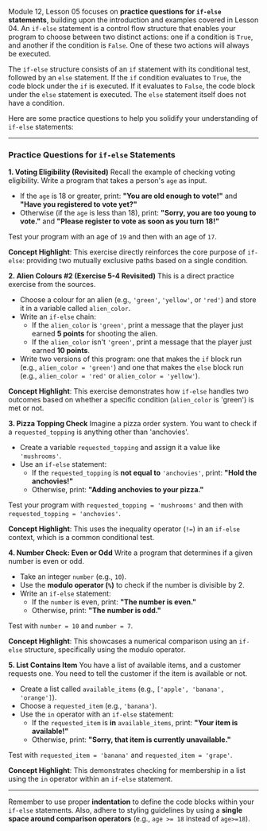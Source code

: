 Module 12, Lesson 05 focuses on **practice questions for `if-else` statements**, building upon the introduction and examples covered in Lesson 04. An `if-else` statement is a control flow structure that enables your program to choose between two distinct actions: one if a condition is `True`, and another if the condition is `False`. One of these two actions will always be executed.

The `if-else` structure consists of an `if` statement with its conditional test, followed by an `else` statement. If the `if` condition evaluates to `True`, the code block under the `if` is executed. If it evaluates to `False`, the code block under the `else` statement is executed. The `else` statement itself does not have a condition.

Here are some practice questions to help you solidify your understanding of `if-else` statements:

***

### Practice Questions for `if-else` Statements

**1. Voting Eligibility (Revisited)**
Recall the example of checking voting eligibility.
Write a program that takes a person's `age` as input.
*   If the `age` is 18 or greater, print: **"You are old enough to vote!"** and **"Have you registered to vote yet?"**
*   Otherwise (if the `age` is less than 18), print: **"Sorry, you are too young to vote."** and **"Please register to vote as soon as you turn 18!"**

Test your program with an age of `19` and then with an age of `17`.

**Concept Highlight**: This exercise directly reinforces the core purpose of `if-else`: providing two mutually exclusive paths based on a single condition.

**2. Alien Colours #2 (Exercise 5-4 Revisited)**
This is a direct practice exercise from the sources.
*   Choose a colour for an alien (e.g., `'green'`, `'yellow'`, or `'red'`) and store it in a variable called `alien_color`.
*   Write an `if-else` chain:
    *   If the `alien_color` is `'green'`, print a message that the player just earned **5 points** for shooting the alien.
    *   If the `alien_color` isn't `'green'`, print a message that the player just earned **10 points**.
*   Write two versions of this program: one that makes the `if` block run (e.g., `alien_color = 'green'`) and one that makes the `else` block run (e.g., `alien_color = 'red'` or `alien_color = 'yellow'`).

**Concept Highlight**: This exercise demonstrates how `if-else` handles two outcomes based on whether a specific condition (`alien_color` is 'green') is met or not.

**3. Pizza Topping Check**
Imagine a pizza order system. You want to check if a `requested_topping` is anything other than 'anchovies'.
*   Create a variable `requested_topping` and assign it a value like `'mushrooms'`.
*   Use an `if-else` statement:
    *   If the `requested_topping` is **not equal to** `'anchovies'`, print: **"Hold the anchovies!"**
    *   Otherwise, print: **"Adding anchovies to your pizza."**

Test your program with `requested_topping = 'mushrooms'` and then with `requested_topping = 'anchovies'`.

**Concept Highlight**: This uses the inequality operator (`!=`) in an `if-else` context, which is a common conditional test.

**4. Number Check: Even or Odd**
Write a program that determines if a given number is even or odd.
*   Take an integer `number` (e.g., `10`).
*   Use the **modulo operator (`%`)** to check if the number is divisible by 2.
*   Write an `if-else` statement:
    *   If the `number` is even, print: **"The number is even."**
    *   Otherwise, print: **"The number is odd."**

Test with `number = 10` and `number = 7`.

**Concept Highlight**: This showcases a numerical comparison using an `if-else` structure, specifically using the modulo operator.

**5. List Contains Item**
You have a list of available items, and a customer requests one. You need to tell the customer if the item is available or not.
*   Create a list called `available_items` (e.g., `['apple', 'banana', 'orange']`).
*   Choose a `requested_item` (e.g., `'banana'`).
*   Use the `in` operator with an `if-else` statement:
    *   If the `requested_item` is **in** `available_items`, print: **"Your item is available!"**
    *   Otherwise, print: **"Sorry, that item is currently unavailable."**

Test with `requested_item = 'banana'` and `requested_item = 'grape'`.

**Concept Highlight**: This demonstrates checking for membership in a list using the `in` operator within an `if-else` statement.

***

Remember to use proper **indentation** to define the code blocks within your `if-else` statements. Also, adhere to styling guidelines by using a **single space around comparison operators** (e.g., `age >= 18` instead of `age>=18`).